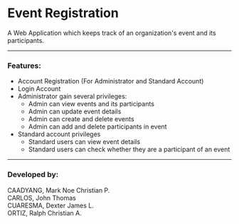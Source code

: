 # Event Registration   

A Web Application which keeps track of an organization's event and its participants.

---

### Features:  
* Account Registration (For Administrator and Standard Account)  
* Login Account  
* Administrator gain several privileges:
  * Admin can view events and its participants
  * Admin can update event details
  * Admin can create and delete events
  * Admin can add and delete participants in event
* Standard account privileges
  * Standard users can view event details
  * Standard users can check whether they are a participant of an event

---
### Developed by:  
CAADYANG, Mark Noe Christian P.  
CARLOS, John Thomas  
CUARESMA, Dexter James L.  
ORTIZ, Ralph Christian A.  
